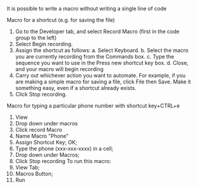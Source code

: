 It is possible to write a macro without writing a single line of code

Macro for a shortcut (e.g. for saving the file)
1. Go to the Developer tab, and select Record Macro (first in the code group to the left)
2. Select Begin recording.
3. Assign the shortcut as follows:
   a. Select Keyboard.
   b. Select the macro you are currently recording from the Commands box.
   c. Type the sequence you want to use in the Press new shortcut key box.
   d. Close, and your macro will begin recording
4. Carry out whichever action you want to automate. 
For example, if you are making a simple macro for saving a file, click File then Save. 
Make it something easy, even if a shortcut already exists.
5. Click Stop recording.

Macro for typing a particular phone number with shortcut key+CTRL+e
1. View
2. Drop down under macros
3. Click record Macro
4. Name Macro "Phone"
5. Assign Shortcut Key;
OK;
6. Type the phone (xxx-xxx-xxxx) in a cell;
7. Drop down under Macros;
8. Click Stop recording
To run this macro:
1. View Tab;
2. Macros Button;
3. Run
